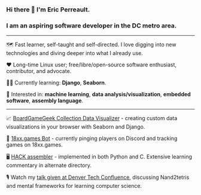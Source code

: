 ### Hi there 👋 I'm Eric Perreault.

### I am an aspiring software developer in the DC metro area.

---

:world_map:  Fast learner, self-taught and self-directed. I love digging into new technologies and diving deeper into what I already use.

:heart:  Long-time Linux user; free/libre/open-source software enthusiast, contributor, and advocate.

:student:  Currently learning: **Django**, **Seaborn**.

:monocle_face:  Interested in: **machine learning**, **data analysis/visualization**, **embedded software**, **assembly language**.

---

:chart_with_upwards_trend:  [BoardGameGeek Collection Data Visualizer](https://github.com/erperreault/django-showcase) - creating custom data visualizations in your browser with Seaborn and Django.

:game_die:  [18xx.games Bot](https://github.com/erperreault/18xxgamesbot) - currently pinging players on Discord and tracking games on 18xx.games.

:desktop_computer:  [HACK assembler](https://github.com/erperreault/hackAssembler_in_C) - implemented in both Python and C. Extensive learning commentary in alternate directory.

:studio_microphone:  Watch my <a href="https://www.youtube.com/watch?v=48XJyE-JkRs">talk given at Denver Tech Confluence</a>, discussing Nand2tetris and mental frameworks for learning computer science.

